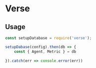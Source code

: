 # Verse

## Usage

```js
const setupDatabase = require('verse');

setupDabase(config).then(db => {
	const { Agent, Metric } = db
	
}).catch(err => console.error(err))

```
